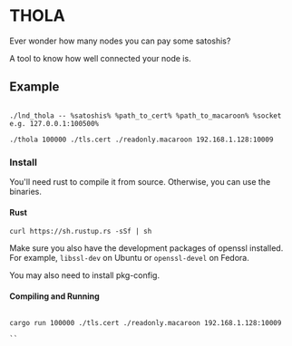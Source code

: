 # THOLA

Ever wonder how many nodes you can pay some satoshis? 

A tool to know how well connected your node is. 



## Example

```shell

./lnd_thola -- %satoshis% %path_to_cert% %path_to_macaroon% %socket e.g. 127.0.0.1:100500%

./thola 100000 ./tls.cert ./readonly.macaroon 192.168.1.128:10009

```


### Install

You'll need rust to compile it from source. Otherwise, you can use the binaries.



####  Rust

```shell
curl https://sh.rustup.rs -sSf | sh

```

Make sure you also have the development packages of openssl installed.
For example, `libssl-dev` on Ubuntu or `openssl-devel` on Fedora.

You may also need to install pkg-config.



#### Compiling and Running 

```shell

cargo run 100000 ./tls.cert ./readonly.macaroon 192.168.1.128:10009

``
